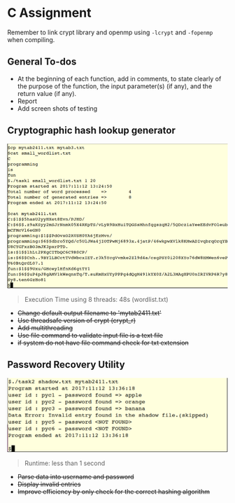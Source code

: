 # C Assignment

Remember to link crypt library and openmp using `-lcrypt` and `-fopenmp` when compiling.

## General To-dos

* At the beginning of each function, add in comments, to state clearly of the purpose of the function, the input parameter(s) (if any), and the return value (if any).
* Report
* Add screen shots of testing

## Cryptographic hash lookup generator
![](images/task1.png) 
> Execution Time using 8 threads: 48s (wordlist.txt)

* ~~Change default output filename to  'mytab2411.txt'~~
* ~~Use threadsafe version of crypt (crypt_r)~~
* ~~Add multithreading~~
* ~~Use file command to validate input file is a text file~~
* ~~if system do not have file command check for txt extension~~

##  Password Recovery Utility
![](images/task2.png) 
> Runtime: less than 1 second

* ~~Parse data into username and password~~
* ~~Display invalid entries~~
* ~~Improve efficiency by only check for the correct hashing algorithm~~
